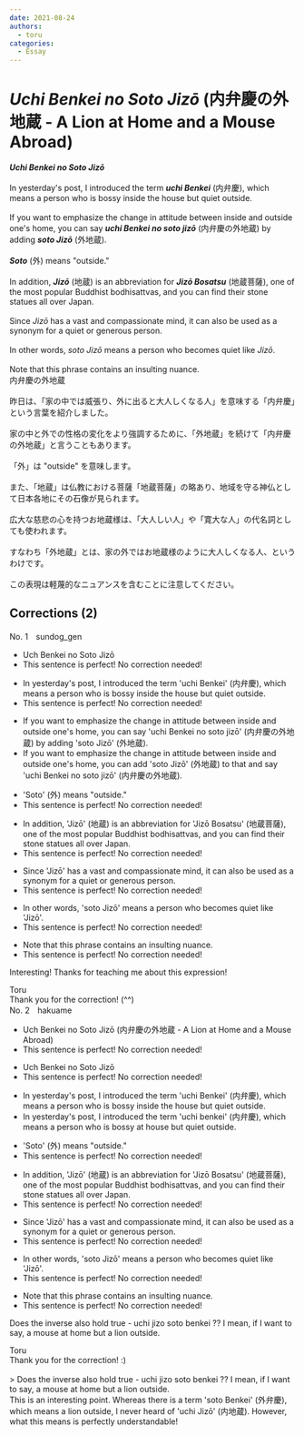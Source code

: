 ```yaml
---
date: 2021-08-24
authors:
  - toru
categories:
  - Essay
---
```


<h1 id="subject_show"><strong><em>Uchi Benkei no Soto Jizō</strong></em> (内弁慶の外地蔵 - A Lion at Home and a Mouse Abroad)</h1>
<div class="date" hidden>Aug 24, 2021 09:27</div>
<div id="post"><div id="body_show_ori">
<strong><em>Uchi Benkei no Soto Jizō</strong></em><br/><br/>In yesterday's post, I introduced the term <strong><em>uchi Benkei</em></strong> (内弁慶), which means a person who is bossy inside the house but quiet outside.<br/><br/>If you want to emphasize the change in attitude between inside and outside one's home, you can say <strong><em>uchi Benkei no soto jizō</em></strong> (内弁慶の外地蔵) by adding <strong><em>soto Jizō</em></strong> (外地蔵).<br/><br/><strong><em>Soto</em></strong> (外) means "outside."<br/><br/>In addition, <strong><em>Jizō</em></strong> (地蔵) is an abbreviation for <strong><em>Jizō Bosatsu</em></strong> (地蔵菩薩), one of the most popular Buddhist bodhisattvas, and you can find their stone statues all over Japan.<br/><br/>Since <em>Jizō</em> has a vast and compassionate mind, it can also be used as a synonym for a quiet or generous person.<br/><br/>In other words, <em>soto Jizō</em> means a person who becomes quiet like <em>Jizō</em>.<br/><br/>Note that this phrase contains an insulting nuance.
</div></div>

<!-- more -->

<div id="post_ja"><div id="body_show_mo">
内弁慶の外地蔵<br/><br/>昨日は、「家の中では威張り、外に出ると大人しくなる人」を意味する「内弁慶」という言葉を紹介しました。<br/><br/>家の中と外での性格の変化をより強調するために、「外地蔵」を続けて「内弁慶の外地蔵」と言うこともあります。<br/><br/>「外」は "outside" を意味します。<br/><br/>また、「地蔵」は仏教における菩薩「地蔵菩薩」の略あり、地域を守る神仏として日本各地にその石像が見られます。<br/><br/>広大な慈悲の心を持つお地蔵様は、「大人しい人」や「寛大な人」の代名詞としても使われます。<br/><br/>すなわち「外地蔵」とは、家の外ではお地蔵様のように大人しくなる人、というわけです。<br/><br/>この表現は軽蔑的なニュアンスを含むことに注意してください。
</div></div>

## Corrections (2)
<div id="block"><div class="first_name"> No. 1　<span class="just_name">sundog_gen</span></div><div id="block2">
<ul class="correction_field">
<li class="incorrect">Uch Benkei no Soto Jizō</li>
<li class="corrected perfect">This sentence is perfect! No correction needed!</li>
</ul>
<ul class="correction_field">
<li class="incorrect">In yesterday's post, I introduced the term 'uchi Benkei' (内弁慶), which means a person who is bossy inside the house but quiet outside.</li>
<li class="corrected perfect">This sentence is perfect! No correction needed!</li>
</ul>
<ul class="correction_field">
<li class="incorrect">If you want to emphasize the change in attitude between inside and outside one's home, you can say 'uchi Benkei no soto jizō' (内弁慶の外地蔵) by adding 'soto Jizō' (外地蔵).</li>
<li class="corrected correct">
If you want to emphasize the change in attitude between inside and outside one's home, you can add 'soto Jizō' (外地蔵) to that and say 'uchi Benkei no soto jizō' (内弁慶の外地蔵).
</li>
</ul>
<ul class="correction_field">
<li class="incorrect">'Soto' (外) means "outside."</li>
<li class="corrected perfect">This sentence is perfect! No correction needed!</li>
</ul>
<ul class="correction_field">
<li class="incorrect">In addition, 'Jizō' (地蔵) is an abbreviation for 'Jizō Bosatsu' (地蔵菩薩), one of the most popular Buddhist bodhisattvas, and you can find their stone statues all over Japan.</li>
<li class="corrected perfect">This sentence is perfect! No correction needed!</li>
</ul>
<ul class="correction_field">
<li class="incorrect">Since 'Jizō' has a vast and compassionate mind, it can also be used as a synonym for a quiet or generous person.</li>
<li class="corrected perfect">This sentence is perfect! No correction needed!</li>
</ul>
<ul class="correction_field">
<li class="incorrect">In other words, 'soto Jizō' means a person who becomes quiet like 'Jizō'.</li>
<li class="corrected perfect">This sentence is perfect! No correction needed!</li>
</ul>
<ul class="correction_field">
<li class="incorrect">Note that this phrase contains an insulting nuance.</li>
<li class="corrected perfect">This sentence is perfect! No correction needed!</li>
</ul>
<p class="comment_small">
 Interesting! Thanks for teaching me about this expression!
</p>

</div><div class="name"><span class="just_name">Toru</span><br>
Thank you for the correction! (^^)
</div>
</div>
<div id="block"><div class="first_name"> No. 2　<span class="just_name">hakuame</span></div><div id="block2">
<ul class="correction_field">
<li class="incorrect">Uch Benkei no Soto Jizō (内弁慶の外地蔵 - A Lion at Home and a Mouse Abroad)</li>
<li class="corrected perfect">This sentence is perfect! No correction needed!</li>
</ul>
<ul class="correction_field">
<li class="incorrect">Uch Benkei no Soto Jizō</li>
<li class="corrected perfect">This sentence is perfect! No correction needed!</li>
</ul>
<ul class="correction_field">
<li class="incorrect">In yesterday's post, I introduced the term 'uchi Benkei' (内弁慶), which means a person who is bossy inside the house but quiet outside.</li>
<li class="corrected correct">
In yesterday's post, I introduced the term 'uchi benkei' (内弁慶), which means a person who is bossy <span class="f_blue">at</span> house but quiet outside.
</li>
</ul>
<ul class="correction_field">
<li class="incorrect">'Soto' (外) means "outside."</li>
<li class="corrected perfect">This sentence is perfect! No correction needed!</li>
</ul>
<ul class="correction_field">
<li class="incorrect">In addition, 'Jizō' (地蔵) is an abbreviation for 'Jizō Bosatsu' (地蔵菩薩), one of the most popular Buddhist bodhisattvas, and you can find their stone statues all over Japan.</li>
<li class="corrected perfect">This sentence is perfect! No correction needed!</li>
</ul>
<ul class="correction_field">
<li class="incorrect">Since 'Jizō' has a vast and compassionate mind, it can also be used as a synonym for a quiet or generous person.</li>
<li class="corrected perfect">This sentence is perfect! No correction needed!</li>
</ul>
<ul class="correction_field">
<li class="incorrect">In other words, 'soto Jizō' means a person who becomes quiet like 'Jizō'.</li>
<li class="corrected perfect">This sentence is perfect! No correction needed!</li>
</ul>
<ul class="correction_field">
<li class="incorrect">Note that this phrase contains an insulting nuance.</li>
<li class="corrected perfect">This sentence is perfect! No correction needed!</li>
</ul>
<p class="comment_small">
 Does the inverse also hold true - uchi jizo soto benkei ??  I mean, if I want to say, a mouse at home but a lion outside.
</p>

</div><div class="name"><span class="just_name">Toru</span><br>
Thank you for the correction! :)<br/><br/>&gt; Does the inverse also hold true - uchi jizo soto benkei ?? I mean, if I want to say, a mouse at home but a lion outside.<br/>This is an interesting point. Whereas there is a term 'soto Benkei' (外弁慶), which means a lion outside, I never heard of 'uchi Jizō' (内地蔵). However, what this means is perfectly understandable!
</div>
</div>
